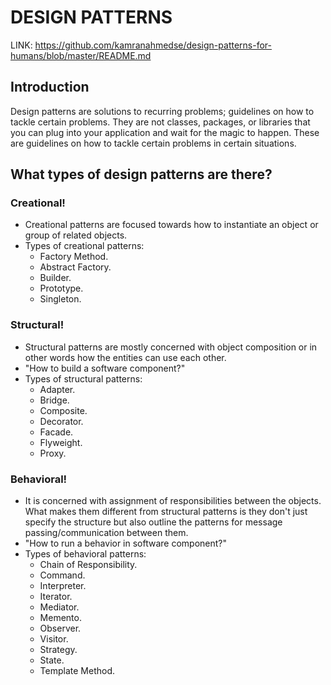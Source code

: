 # DESIGN PATTERNS

LINK: https://github.com/kamranahmedse/design-patterns-for-humans/blob/master/README.md

## Introduction

Design patterns are solutions to recurring problems; guidelines on how to tackle certain problems. They are not classes, packages, or libraries that you can plug into your application and wait for the magic to happen. These are guidelines on how to tackle certain problems in certain situations.

## What types of design patterns are there?

### Creational!

- Creational patterns are focused towards how to instantiate an object or group of related objects.
- Types of creational patterns:
  - Factory Method.
  - Abstract Factory.
  - Builder.
  - Prototype.
  - Singleton.

### Structural!

- Structural patterns are mostly concerned with object composition or in other words how the entities can use each other.
- "How to build a software component?"
- Types of structural patterns:
  - Adapter.
  - Bridge.
  - Composite.
  - Decorator.
  - Facade.
  - Flyweight.
  - Proxy.

### Behavioral!

- It is concerned with assignment of responsibilities between the objects. What makes them different from structural patterns is they don't just specify the structure but also outline the patterns for message passing/communication between them.
- "How to run a behavior in software component?"
- Types of behavioral patterns:
  - Chain of Responsibility.
  - Command.
  - Interpreter.
  - Iterator.
  - Mediator.
  - Memento.
  - Observer.
  - Visitor.
  - Strategy.
  - State.
  - Template Method.
